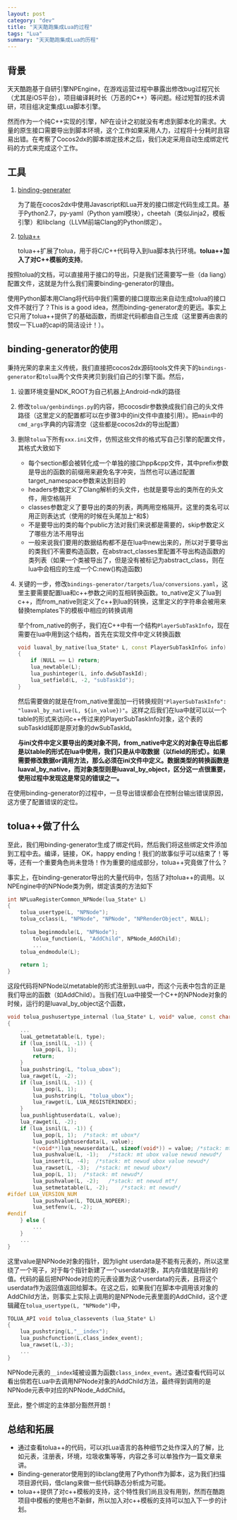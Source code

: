 ```yaml
---
layout: post
category: "dev"
title: "天天酷跑集成Lua的过程"
tags: "Lua"
summary: "天天酷跑集成Lua的历程"
---
```


## 背景

天天酷跑基于自研引擎NPEngine，在游戏运营过程中暴露出修改bug过程冗长（尤其是iOS平台），项目编译耗时长（万恶的C\+\+）等问题。经过短暂的技术调研，项目组决定集成Lua脚本引擎。

然而作为一个纯C\+\+实现的引擎，NP在设计之初就没有考虑到脚本化的需求。大量的原生接口需要导出到脚本环境，这个工作如果采用人力，过程将十分耗时且容易出错。在考察了Cocos2dx的脚本绑定技术之后，我们决定采用自动生成绑定代码的方式来完成这个工作。

## 工具

1. [binding-generater](https://github.com/cocos2d/bindings-generator)
  
	为了能在cocos2dx中使用Javascript和Lua开发的接口绑定代码生成工具。基于Python2.7，py-yaml（Python yaml模块），cheetah（类似Jinja2，模板引擎）和libclang（LLVM前端Clang的Python绑定）。
    
2. [tolua\++](http://sourceforge.net/projects/toluapp.berlios/)
	
    tolua\++扩展了tolua，用于将C/C++代码导入到lua脚本执行环境。**tolua\+\+加入了对C\+\+模板的支持**。
    
按照tolua的文档，可以直接用于接口的导出，只是我们还需要写一些（da liang）配置文件，这就是为什么我们需要binding-generator的理由。

使用Python脚本用Clang将代码中我们需要的接口提取出来自动生成tolua的接口文件不就行了？This is a good idea，然而binding-generator走的更远。事实上它只用了tolua\+\+提供了的基础函数，而绑定代码都由自己生成（这里要再由衷的赞叹一下Lua的capi的简洁设计！）。

## binding-generator的使用

秉持光荣的拿来主义传统，我们直接把cocos2dx源码tools文件夹下的`bindings-generator`和`tolua`两个文件夹拷贝到我们自己的引擎下面。然后，

1. 设置环境变量NDK\_ROOT为自己机器上Android-ndk的路径
2. 修改`tolua/genbindings.py`的内容，把cocosdir参数换成我们自己的头文件路径（这里定义的配置都可以在步骤3中的ini文件中直接引用）。把`main`中的`cmd_args`字典的内容清空（这些都是cocos2dx的导出配置）
3. 删除`tolua`下所有`xxx.ini`文件，仿照这些文件的格式写自己引擎的配置文件，其格式大致如下
	* 每个section都会被转化成一个单独的接口hpp&cpp文件，其中prefix参数是导出的函数的前缀用来避免名字冲突，当然也可以通过配置target\_namespace参数来达到目的
	* headers参数定义了Clang解析的头文件，也就是要导出的类所在的头文件，用空格隔开
	* classes参数定义了要导出的类的列表，两两用空格隔开。这里的类名可以用正则表达式（使用的时候在头尾加上^和$）
	* 不是要导出的类的每个public方法对我们来说都是需要的，skip参数定义了哪些方法不用导出
	* 一般来说我们要用的数据结构都不是在lua中new出来的，所以对于要导出的类我们不需要构造函数，在abstract\_classes里配置不导出构造函数的类列表（如果一个类被导出了，但是没有被标记为abstract\_class，则在lua中会相应的生成一个C:new()构造函数)
4. 关键的一步，修改`bindings-generator/targets/lua/conversions.yaml`，这里主要需要配置lua和c\+\+参数之间的互相转换函数。to\_native定义了lua到c\+\+，而from\_native则定义了c\+\+到lua的转换，这里定义的字符串会被用来替换templates下的模板中相应的转换调用

	举个from\_native的例子，我们在C\+\+中有一个结构`PlayerSubTaskInfo`，现在需要在lua中用到这个结构，首先在实现文件中定义转换函数
    
    ```Cpp
    void luaval_by_native(lua_State* L, const PlayerSubTaskInfo& info)
    {
        if (NULL == L) return;
        lua_newtable(L);
        lua_pushinteger(L, info.dwSubTaskId);
        lua_setfield(L, -2, "subTaskId");
    }
    ```
    然后需要做的就是在from\_native里面加一行转换规则`"PlayerSubTaskInfo": "luaval_by_native(L, ${in_value})"`。这样之后我们在lua中就可以以一个table的形式来访问c\+\+传过来的PlayerSubTaskInfo对象，这个表的subTaskId域即是原对象的dwSubTaskId。
    
    **与ini文件中定义要导出的类对象不同，from\_native中定义的对象在导出后都是以table的形式在lua中使用，我们只是从中取数据（以field的形式）。如果需要修改数据or调用方法，那么必须在ini文件中定义。数据类型的转换函数是luaval\_by\_native，而对象类型则是luaval\_by\_object，区分这一点很重要，使用过程中发现这是常见的错误之一。**
    
在使用binding-generator的过程中，一旦导出错误都会在控制台输出错误原因，这方便了配置错误的定位。


## tolua\+\+做了什么

至此，我们用binding-generator生成了绑定代码，然后我们将这些绑定文件添加到工程中去。编译，链接，OK，happy ending！我们的故事似乎可以结束了！等等，还有一个重要角色尚未登场！作为重要的组成部分，tolua\+\+究竟做了什么？

事实上，在binding-generator导出的大量代码中，包括了对tolua\+\+的调用。以NPEngine中的NPNode类为例，绑定该类的方法如下

```Cpp
int NPLuaRegisterCommon_NPNode(lua_State* L)
{
	tolua_usertype(L, "NPNode");
	tolua_cclass(L, "NPNode", "NPNode", "NPRenderObject", NULL);
	
    tolua_beginmodule(L, "NPNode");
    	tolua_function(L, "AddChild", NPNode_AddChild);
        ...
    tolua_endmodule(L);
    
    return 1;
}
```

这段代码将NPNode以metatable的形式注册到Lua中，而这个元表中包含的正是我们导出的函数（如AddChild）。当我们在Lua中接受一个C\+\+的NPNode对象的时候，运行的是luaval\_by\_object这个函数，

```Cpp
void tolua_pushusertype_internal (lua_State* L, void* value, const char* type, int addToRoot)
{
	...
    luaL_getmetatable(L, type);
    if (lua_isnil(L, -1)) {
    	lua_pop(L, 1);
        return;
    }
    lua_pushstring(L, "tolua_ubox");
    lua_rawget(L, -2);
    if (lua_isnil(L, -1)) {
    	lua_pop(L, 1);
        lua_pushstring(L, "tolua_ubox");
        lua_rawget(L, LUA_REGISTERINDEX);
    }
    lua_pushlightuserdata(L, value);
    lua_rawget(L, -2);
    if (lua_isnil(L, -1)) {
    	lua_pop(L, 1);	/*stack: mt ubox*/
        lua_pushlightuserdata(L, value);
        *(void**)lua_newuserdata(L, sizeof(void*)) = value;	/*stack: mt ubox value newud*/
        lua_pushvalue(L, -1);	/*stack: mt ubox value newud newud*/
        lua_insert(L, -4); 	/*stack: mt newud ubox value newud*/
        lua_rawset(L, -3);	/*stack: mt newud ubox*/
        lua_pop(L, 1);	/*stack: mt newud*/
        lua_pushvalue(L, -2);	/*stack: mt newud mt*/
        lua_setmetatable(L, -2);	/*stack: mt newud*/
#ifdef LUA_VERSION_NUM
		lua_pushvalue(L, TOLUA_NOPEER);
        lua_setfenv(L, -2);
#endif
    } else {
    	...
    }
    ...
}
```

这里value是NPNode对象的指针，因为light userdata是不能有元表的，所以这里绕了一个弯子，对于每个指针新建了一个userdata对象，其内存值就是指针的值。代码的最后把NPNode对应的元表设置为这个userdata的元表，且将这个userdata作为返回值返回给脚本。在这之后，如果我们在脚本中调用该对象的AddChild方法，则事实上实际上调用的是NPNode元表里面的AddChild，这个逻辑藏在`tolua_usertype(L, "NPNode")`中，

```Cpp
TOLUA_API void tolua_classevents (lua_State* L)
{
    lua_pushstring(L,"__index");
    lua_pushcfunction(L,class_index_event);
    lua_rawset(L,-3);
    ...
}
```

NPNode元表的`__index`域被设置为函数`class_index_event`。通过查看代码可以看出倘若在Lua中去调用NPNode对象的AddChild方法，最终得到调用的是NPNode元表中对应的NPNode\_AddChild。

至此，整个绑定的主体部分豁然开朗！

## 总结和拓展

* 通过查看tolua++的代码，可以对Lua语言的各种细节之处作深入的了解，比如元表，注册表，环境，垃圾收集等等，内容之多可以单独作为一篇文章来讲。
* Binding-generator使用到的libclang使用了Python作为脚本，这为我们扫描项目源代码，借clang来做一些代码静态分析成为可能。
* tolua++提供了对c\+\+模板的支持，这个特性我们尚且没有用到，然而在酷跑项目中模板的使用也不新鲜，所以加入对c\+\+模板的支持可以加入下一步的计划。

